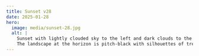 ```yaml
---
title: Sunset v28
date: 2025-01-28
hero:
  image: media/sunset-28.jpg
  alt: |
    Sunset with lightly clouded sky to the left and dark clouds to the right, only a sliver of orange is visible towards the horizon, the rest of the sky is gray with a hint of blue.
    The landscape at the horizon is pitch-black with silhouettes of trees.
---
```

